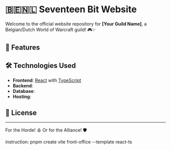 # 🇧🇪🇳🇱 Seventeen Bit Website

Welcome to the official website repository for **[Your Guild Name]**, a Belgian/Dutch World of Warcraft guild! 🎮✨

## 🌟 Features

## 🛠️ Technologies Used

- **Frontend**: [React](https://reactjs.org/) with [TypeScript](https://www.typescriptlang.org/)
- **Backend**:
- **Database**:
- **Hosting**:

## 📜 License

---

For the Horde! 🩸 Or for the Alliance! 🛡️

instruction:
pnpm create vite front-office --template react-ts
